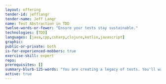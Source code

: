 ```yaml
---
layout: offering
tender-id: jefflangr
tender-name: Jeff Langr
name: Test Abstraction in TDD
twelve-words-or-fewer: "Ensure your tests stay sustainable."
technologies: [TDD]
languages: [java,cpp,csharp,clojure,kotlin,javascript]
graphic: 
public-or-private: both
is-for-experienced-mobbers: true
exercise-skill: expert
repo: 
prerequisites: []
summary-blurb-125-words: "You are creating a legacy of tests. You'll want to ensure that investment continues to pay off. Learn how to keep your tests simple and fresh with fewer than a handful of core guidelines."
active: true
---
```

